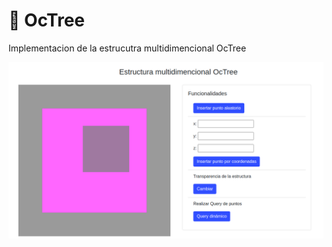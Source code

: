 # :file_folder: OcTree

Implementacion de la estrucutra multidimencional OcTree 

![img](https://github.com/Leslym03/EDA-Grupo1/blob/master/OcTree/img/ejemainhtml.png)